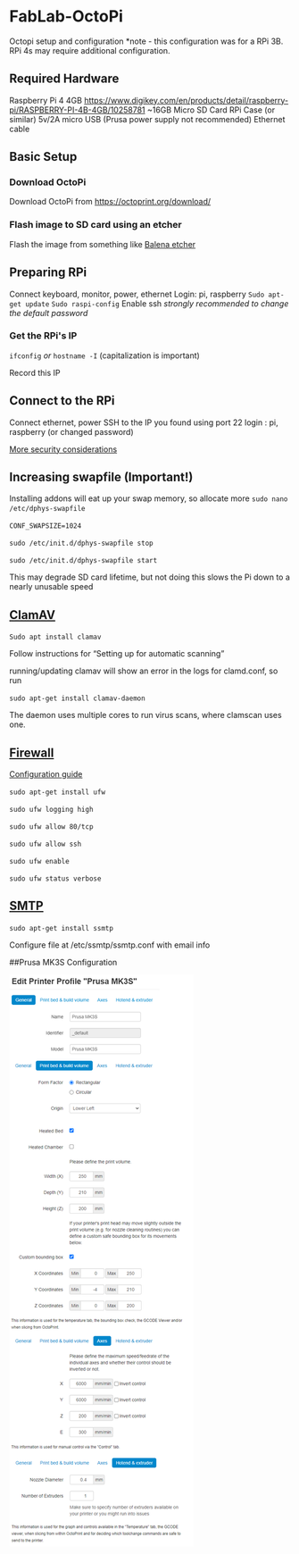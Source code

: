 # FabLab-OctoPi
Octopi setup and configuration
*note - this configuration was for a RPi 3B. RPi 4s may require additional configuration.

## Required Hardware
Raspberry Pi 4 4GB
https://www.digikey.com/en/products/detail/raspberry-pi/RASPBERRY-PI-4B-4GB/10258781
~16GB Micro SD Card
RPi Case (or similar)
5v/2A micro USB (Prusa power supply not recommended)
Ethernet cable

## Basic Setup
### Download OctoPi
Download OctoPi from https://octoprint.org/download/

### Flash image to SD card using an etcher
Flash the image from something like [Balena etcher](https://www.balena.io/etcher/)

## Preparing RPi
Connect keyboard, monitor, power, ethernet
Login: pi, raspberry
`Sudo apt-get update`
`Sudo raspi-config`
Enable ssh
*strongly recommended to change the default password*

### Get the RPi's IP
`ifconfig` *or* `hostname -I` (capitalization is important)

Record this IP

## Connect to the RPi
Connect ethernet, power
SSH to the IP you found using port 22
login : pi, raspberry (or changed password)

[More security considerations](https://www.raspberrypi.org/documentation/configuration/security.md)

## Increasing swapfile (Important!)
Installing addons will eat up your swap memory, so allocate more
`sudo nano /etc/dphys-swapfile`

`CONF_SWAPSIZE=1024`

`sudo /etc/init.d/dphys-swapfile stop`

`sudo /etc/init.d/dphys-swapfile start`

This may degrade SD card lifetime, but not doing this slows the Pi down to a nearly unusable speed

## [ClamAV](https://dennissutantoblog.wordpress.com/2020/04/17/how-to-setup-clamav-antivirus-on-your-raspberry-pi/)
`Sudo apt install clamav`

Follow instructions for “Setting up for automatic scanning”

running/updating clamav will show an error in the logs for clamd.conf, so run

`sudo apt-get install clamav-daemon`
  
The daemon uses multiple cores to run virus scans, where clamscan uses one.


## [Firewall](https://help.ubuntu.com/community/UFW)
[Configuration guide](https://www.linode.com/docs/guides/configure-firewall-with-ufw/)

`sudo apt-get install ufw`

`sudo ufw logging high`

`sudo ufw allow 80/tcp`

`sudo ufw allow ssh`

`sudo ufw enable`

`sudo ufw status verbose`


## [SMTP](https://iotdesignpro.com/projects/sending-smtp-email-using-raspberry-pi)

`sudo apt-get install ssmtp`

Configure file at /etc/ssmtp/ssmtp.conf with email info


##Prusa MK3S Configuration

![alt text](https://github.com/BenMagana/FabLab-OctoPi/blob/main/img/Mk3S_Config.png?raw=true)
